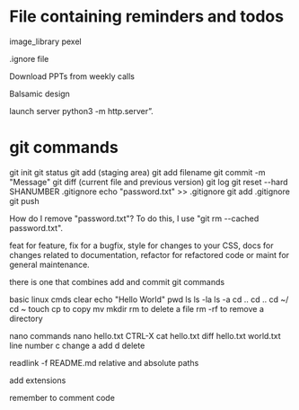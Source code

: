 # File containing reminders and todos

image_library
pexel

.ignore file

Download PPTs from weekly calls

Balsamic design

launch server
python3 -m http.server”.

# git commands
git init
git status
git add (staging area)
git add filename
git commit -m "Message"
git diff (current file and previous version)
git log
git reset --hard SHANUMBER
.gitignore
echo "password.txt" >> .gitignore
git add .gitignore
git push

How do I remove "password.txt"? To do this, I use "git rm --cached password.txt".

feat for feature, 
fix for a bugfix, 
style for changes to your CSS, 
docs for changes related to documentation, refactor for refactored code or maint for general maintenance.

there is one that combines add and commit git commands

basic linux cmds
clear
echo "Hello World"
pwd
ls
ls -la
ls -a
cd ..
cd .. cd ~/ cd ~
touch
cp to copy
mv 
mkdir
rm to delete a file
rm -rf to remove a directory

nano commands
nano hello.txt
CTRL-X
cat hello.txt
diff hello.txt world.txt
line number c change a add d delete

readlink -f README.md
relative and absolute paths

add extensions

remember to comment code